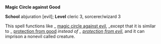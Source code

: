  **Magic Circle against Good**

**School** abjuration [evil]; **Level** cleric 3, sorcerer/wizard 3

This spell functions like _ [magic circle against evil](magicCircleAgainstEvil.html#_magic-circle-against-evil), _except that it is similar to _ [protection from good](protectionFromGood.html#_protection-from-good) _instead of _ [protection from evil](protectionFromEvil.html#_protection-from-evil)_, and it can imprison a nonevil called creature.

